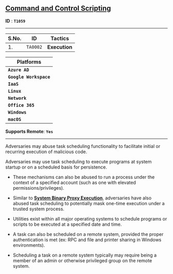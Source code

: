 ## <ins>Command and Control Scripting</ins>  

**ID** : **`T1059`**

---

| S.No. | ID | Tactics |
| --- | --- | --- |
| 1. | `TA0002` | **Execution** |


| Platforms |
| --- |
| **`Azure AD`** |
| **`Google Workspace`** |
| **`IaaS`** |
| **`Linux`** |
| **`Network`** |
| **`Office 365`** |
| **`Windows`** |
| **`macOS`** |

**Supports Remote**:  **`Yes`** 

---

Adversaries may abuse task scheduling functionality to facilitate initial or recurring execution of malicious code. 

Adversaries may use task scheduling to execute programs at system startup or on a scheduled basis for persistence. 

- These mechanisms can also be abused to run a process under the context of a specified account (such as one with elevated permissions/privileges). 

- Similar to [**System Binary Proxy Execution**](https://attack.mitre.org/techniques/T1218/), adversaries have also abused task scheduling to potentially mask one-time execution under a trusted system process.

- Utilities exist within all major operating systems to schedule programs or scripts to be executed at a specified date and time.

- A  task can also be scheduled on a remote system, provided the proper authentication is met (ex: RPC and file and printer sharing in Windows environments).

- Scheduling a task on a remote system typically may require being a member of an admin or otherwise privileged group on the remote system.